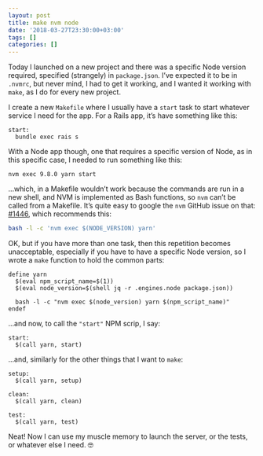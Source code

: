 ```yaml
---
layout: post
title: make nvm node
date: '2018-03-27T23:30:00+03:00'
tags: []
categories: []
---
```


Today I launched on a new project and there was a specific Node version
required, specified (strangely) in `package.json`. I’ve expected it to be in
`.nvmrc`, but never mind, I had to get it working, and I wanted it working with
`make`, as I do for every new project.

I create a new `Makefile` where I usually have a `start` task to start whatever
service I need for the app. For a Rails app, it’s have something like this:

```make
start:
  bundle exec rais s
```

With a Node app though, one that requires a specific version of Node, as in this
specific case, I needed to run something like this:

```
nvm exec 9.8.0 yarn start
```

…which, in a Makefile wouldn’t work because the commands are run in a new shell,
and NVM is implemented as Bash functions, so `nvm` can’t be called from
a Makefile. It’s quite easy to google the `nvm` GitHub issue on that:
[#1446](https://github.com/creationix/nvm/issues/1446), which recommends this:

```bash
bash -l -c 'nvm exec $(NODE_VERSION) yarn'
```

OK, but if you have more than one task, then this repetition becomes
unacceptable, especially if you have to have a specific Node version, so I wrote
a `make` function to hold the common parts:

```make
define yarn
  $(eval npm_script_name=$(1))
  $(eval node_version=$(shell jq -r .engines.node package.json))

  bash -l -c "nvm exec $(node_version) yarn $(npm_script_name)"
endef
```

…and now, to call the `"start"` NPM scrip, I say:

```
start:
  $(call yarn, start)
```

…and, similarly for the other things that I want to `make`:

```
setup:
  $(call yarn, setup)

clean:
  $(call yarn, clean)

test:
  $(call yarn, test)
```

Neat! Now I can use my muscle memory to launch the server, or the tests,
or whatever else I need. 🤓
